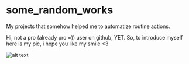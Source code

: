 # some_random_works
My projects that somehow helped me to automatize routine actions.

Hi, not a pro (already pro =)) user on github, YET. So, to introduce myself here is my pic, i hope you like my smile <3

![alt text](https://i.ytimg.com/vi/WCkT85pG0tY/hqdefault.jpg)

